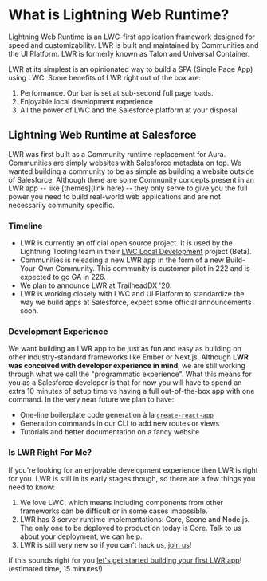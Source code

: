 # What is Lightning Web Runtime?

Lightning Web Runtime is an LWC-first application framework designed for speed and customizability. LWR is built and maintained by Communities and the UI Platform. LWR is formerly known as Talon and Universal Container.

LWR at its simplest is an opinionated way to build a SPA (Single Page App) using LWC. Some benefits of LWR right out of the box are:

1. Performance. Our bar is set at sub-second full page loads.
2. Enjoyable local development experience
3. All the power of LWC and the Salesforce platform at your disposal

## Lightning Web Runtime at Salesforce

LWR was first built as a Community runtime replacement for Aura. Communities are simply websites with Salesforce metadata on top. We wanted building a community to be as simple as building a website outside of Salesforce. Although there are some Community concepts present in an LWR app -- like [themes](link here) -- they only serve to give you the full power you need to build real-world web applications and are not necessarily community specific.

### Timeline

- LWR is currently an official open source project. It is used by the Lightning Tooling team in their [LWC Local Development](https://developer.salesforce.com/blogs/2019/10/announcing-lwc-local-development-beta.html) project (Beta).
- Communities is releasing a new LWR app in the form of a new Build-Your-Own Community. This community is customer pilot in 222 and is expected to go GA in 226.
- We plan to announce LWR at TrailheadDX '20.
- LWR is working closely with LWC and UI Platform to standardize the way we build apps at Salesforce, expect some official announcements soon.

### Development Experience

We want building an LWR app to be just as fun and easy as building on other industry-standard frameworks like Ember or Next.js. Although **LWR was conceived with developer experience in mind**, we are still working through what we call the "programmatic experience". What this means for you as a Salesforce developer is that for now you will have to spend an extra 10 minutes of setup time vs having a full out-of-the-box app with one command. In the very near future we plan to have:

- One-line boilerplate code generation à la [`create-react-app`](https://create-react-app.dev/)
- Generation commands in our CLI to add new routes or views
- Tutorials and better documentation on a fancy website

### Is LWR Right For Me?

If you're looking for an enjoyable development experience then LWR is right for you. LWR is still in its early stages though, so there are a few things you need to know:

1. We love LWC, which means including components from other frameworks can be difficult or in some cases impossible.
2. LWR has 3 server runtime implementations: Core, Scone and Node.js. The only one to be deployed to production today is Core. Talk to us about your deployment, we can help.
3. LWR is still very new so if you can't hack us, [join us](Contributing.md)!

If this sounds right for you [let's get started building your first LWR app](getting-started)! (estimated time, 15 minutes!)